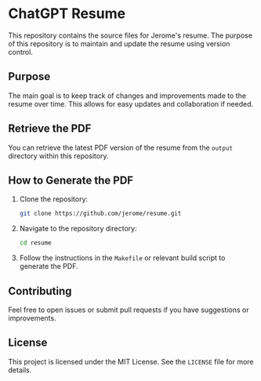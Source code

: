 # ChatGPT Resume

This repository contains the source files for Jerome's resume. The purpose of this repository is to maintain and update the resume using version control.

## Purpose
The main goal is to keep track of changes and improvements made to the resume over time. This allows for easy updates and collaboration if needed.

## Retrieve the PDF
You can retrieve the latest PDF version of the resume from the `output` directory within this repository.

## How to Generate the PDF
1. Clone the repository:
    ```sh
    git clone https://github.com/jerome/resume.git
    ```
2. Navigate to the repository directory:
    ```sh
    cd resume
    ```
3. Follow the instructions in the `Makefile` or relevant build script to generate the PDF.

## Contributing
Feel free to open issues or submit pull requests if you have suggestions or improvements.

## License
This project is licensed under the MIT License. See the `LICENSE` file for more details.